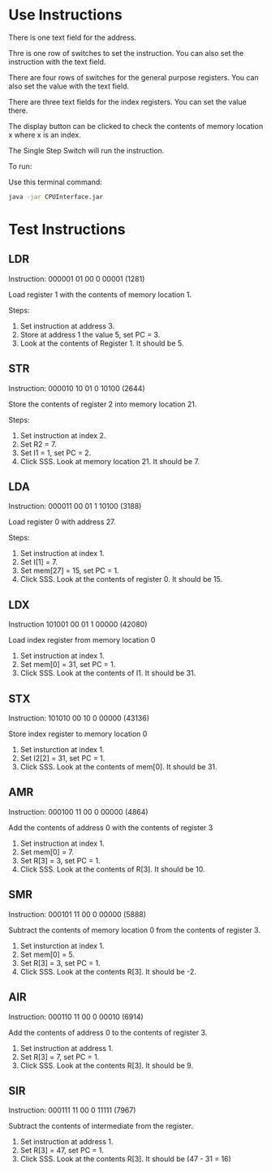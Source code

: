 # Use Instructions 

There is one text field for the address. 

Thre is one row of switches to set the instruction. You can also set the instruction with the text field. 

There are four rows of switches for the general purpose registers. You can also set the value with the text field. 

There are three text fields for the index registers. You can set the value there. 

The display button can be clicked to check the contents of memory location x where x is an index. 

The Single Step Switch will run the instruction. 

To run:

Use this terminal command: 

```bash
java -jar CPUInterface.jar
```

# Test Instructions 

## LDR

Instruction: 000001 01 00 0 00001 (1281)

Load register 1 with the contents of memory location 1. 

Steps:

1. Set instruction at address 3. 
2. Store at address 1 the value 5, set PC = 3. 
3. Look at the contents of Register 1. It should be 5. 

## STR

Instruction: 000010 10 01 0 10100 (2644)

Store the contents of register 2 into memory location 21. 

Steps: 

1. Set instruction at index 2. 
2. Set R2 = 7.
3. Set I1 = 1, set PC = 2. 
4. Click SSS. Look at memory location 21. It should be 7. 

## LDA

Instruction: 000011 00 01 1 10100 (3188)

Load register 0 with address 27. 

Steps:

1. Set instruction at index 1. 
2. Set I[1] = 7.
3. Set mem[27] = 15, set PC = 1. 
4. Click SSS. Look at the contents of register 0. It should be 15. 

## LDX

Instruction 101001 00 01 1 00000 (42080)

Load index register from memory location 0

1. Set instruction at index 1. 
2. Set mem[0] = 31, set PC = 1. 
3. Click SSS. Look at the contents of I1. It should be 31. 

## STX

Instruction: 101010 00 10 0 00000 (43136)

Store index register to memory location 0

1. Set insturction at index 1. 
2. Set I2[2] = 31, set PC = 1. 
3. Click SSS. Look at the contents of mem[0]. It should be 31. 


## AMR

Instruction: 000100 11 00 0 00000 (4864)

Add the contents of address 0 with the contents of register 3

1. Set instruction at index 1.
2. Set mem[0] = 7. 
3. Set R[3] = 3, set PC = 1.
4. Click SSS. Look at the contents of R[3]. It should be 10. 

## SMR

Instruction: 000101 11 00 0 00000 (5888)

Subtract the contents of memory location 0 from the contents of register 3. 

1. Set insturction at index 1. 
2. Set mem[0] = 5. 
3. Set R[3] = 3, set PC = 1.
4. Click SSS. Look at the contents R[3]. It should be -2. 


## AIR

Instruction: 000110 11 00 0 00010 (6914)

Add the contents of address 0 to the contents of register 3. 

1. Set instruction at address 1. 
2. Set R[3] = 7, set PC = 1. 
3. Click SSS. Look at the contents R[3]. It should be 9. 


## SIR

Instruction: 000111 11 00 0 11111 (7967)

Subtract the contents of intermediate from the register.

1. Set instruction at address 1. 
2. Set R[3] = 47, set PC = 1. 
3. Click SSS. Look at the contents R[3]. It should be (47 - 31 = 16)